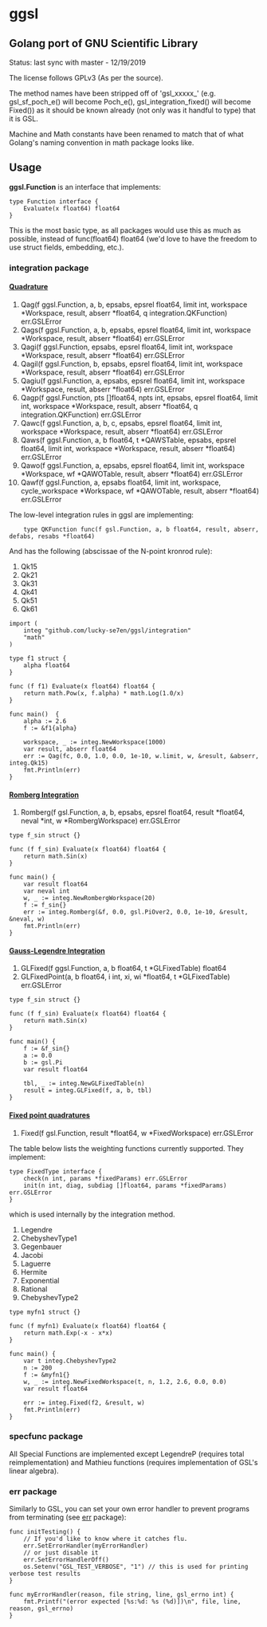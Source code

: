 # ggsl

## Golang port of GNU Scientific Library

Status: last sync with master - 12/19/2019

The license follows GPLv3 (As per the source). 

The method names have been stripped off of 'gsl_xxxxx_' (e.g. gsl_sf_poch_e() will become Poch_e(), gsl_integration_fixed() will become Fixed()) as it
should be known already (not only was it handful to type) that it is GSL.

Machine and Math constants have been renamed to match that of what Golang's naming convention in math package looks like.


## Usage

**ggsl.Function** is an interface that implements:

```golang
type Function interface {
	Evaluate(x float64) float64
}
```

This is the most basic type, as all packages would use this as much as possible, instead of func(float64) float64 (we'd love to have the freedom to use struct fields, embedding, etc.).

### integration package

#### [Quadrature](https://www.gnu.org/software/gsl/doc/html/integration.html#romberg-integration)

1. Qag(f ggsl.Function, a, b, epsabs, epsrel float64, limit int, workspace \*Workspace, result, abserr \*float64, q integration.QKFunction) err.GSLError
2. Qags(f ggsl.Function, a, b, epsabs, epsrel float64, limit int, workspace \*Workspace, result, abserr \*float64) err.GSLError
3. Qagi(f ggsl.Function, epsabs, epsrel float64, limit int, workspace \*Workspace, result, abserr \*float64) err.GSLError
4. Qagil(f ggsl.Function, b, epsabs, epsrel float64, limit int, workspace \*Workspace, result, abserr \*float64) err.GSLError
5. Qagiu(f ggsl.Function, a, epsabs, epsrel float64, limit int, workspace \*Workspace, result, abserr \*float64) err.GSLError
6. Qagp(f ggsl.Function, pts []float64, npts int, epsabs, epsrel float64, limit int, workspace \*Workspace, result, abserr \*float64, q integration.QKFunction) err.GSLError
7. Qawc(f ggsl.Function, a, b, c, epsabs, epsrel float64, limit int, workspace \*Workspace, result, abserr \*float64) err.GSLError
8. Qaws(f ggsl.Function, a, b float64, t \*QAWSTable, epsabs, epsrel float64, limit int, workspace \*Workspace, result, abserr \*float64) err.GSLError
9. Qawo(f ggsl.Function, a, epsabs, epsrel float64, limit int, workspace \*Workspace, wf \*QAWOTable, result, abserr \*float64) err.GSLError
10. Qawf(f ggsl.Function, a, epsabs float64, limit int, workspace, cycle_workspace \*Workspace, wf \*QAWOTable, result, abserr \*float64) err.GSLError


The low-level integration rules in ggsl are implementing:

```golang
	type QKFunction func(f gsl.Function, a, b float64, result, abserr, defabs, resabs *float64)
```

And has the following (abscissae of the N-point kronrod rule):

1. Qk15
2. Qk21
3. Qk31
4. Qk41
5. Qk51
6. Qk61


```golang
import (
	integ "github.com/lucky-se7en/ggsl/integration"
	"math"
)

type f1 struct {
	alpha float64
}

func (f f1) Evaluate(x float64) float64 {
	return math.Pow(x, f.alpha) * math.Log(1.0/x)
}

func main()  {
	alpha := 2.6
	f := &f1{alpha}

	workspace, _ := integ.NewWorkspace(1000)
	var result, abserr float64
	err := Qag(fc, 0.0, 1.0, 0.0, 1e-10, w.limit, w, &result, &abserr, integ.Qk15)
	fmt.Println(err)
}
```

#### [Romberg Integration](https://www.gnu.org/software/gsl/doc/html/integration.html#romberg-integration)
1. Romberg(f gsl.Function, a, b, epsabs, epsrel float64, result \*float64, neval \*int, w \*RombergWorkspace) err.GSLError


```golang
type f_sin struct {}

func (f f_sin) Evaluate(x float64) float64 {
	return math.Sin(x)
}

func main() {
	var result float64
	var neval int
	w, _ := integ.NewRombergWorkspace(20)
	f := f_sin{}
	err := integ.Romberg(&f, 0.0, gsl.PiOver2, 0.0, 1e-10, &result, &neval, w)
	fmt.Println(err)
}
```

#### [Gauss-Legendre Integration](https://www.gnu.org/software/gsl/doc/html/integration.html#gauss-legendre-integration)

1. GLFixed(f ggsl.Function, a, b float64, t \*GLFixedTable) float64
2. GLFixedPoint(a, b float64, i int, xi, wi \*float64, t \*GLFixedTable) err.GSLError

```golang
type f_sin struct {}

func (f f_sin) Evaluate(x float64) float64 {
	return math.Sin(x)
}

func main() {
    f := &f_sin{}
    a := 0.0
    b := gsl.Pi
    var result float64

	tbl, _ := integ.NewGLFixedTable(n)
	result = integ.GLFixed(f, a, b, tbl)
}
```

#### [Fixed point quadratures](https://www.gnu.org/software/gsl/doc/html/integration.html#fixed-point-quadratures)

1. Fixed(f gsl.Function, result \*float64, w \*FixedWorkspace) err.GSLError

The table below lists the weighting functions currently supported. They implement:
```golang
type FixedType interface {
	check(n int, params *fixedParams) err.GSLError
	init(n int, diag, subdiag []float64, params *fixedParams) err.GSLError
}
```
which is used internally by the integration method.
1. Legendre
2. ChebyshevType1
3. Gegenbauer
4. Jacobi
5. Laguerre
6. Hermite
7. Exponential
8. Rational
9. ChebyshevType2


```golang
type myfn1 struct {}

func (f myfn1) Evaluate(x float64) float64 {
	return math.Exp(-x - x*x)
}

func main() {
	var t integ.ChebyshevType2
	n := 200
	f := &myfn1{}
	w, _ := integ.NewFixedWorkspace(t, n, 1.2, 2.6, 0.0, 0.0)
	var result float64

	err := integ.Fixed(f2, &result, w)
	fmt.Println(err)
}
```

### specfunc package


All Special Functions are implemented except LegendreP (requires total reimplementation) and Mathieu functions (requires implementation of GSL's linear algebra).


### err package


Similarly to GSL, you can set your own error handler to prevent programs from terminating (see [err](https:github.com/lucky-se7en/ggsl/err) package):

```golang
func initTesting() {
	// If you'd like to know where it catches flu.
	err.SetErrorHandler(myErrorHandler)
	// or just disable it
	err.SetErrorHandlerOff()
	os.Setenv("GSL_TEST_VERBOSE", "1") // this is used for printing verbose test results
}

func myErrorHandler(reason, file string, line, gsl_errno int) {
	fmt.Printf("(error expected [%s:%d: %s (%d)])\n", file, line, reason, gsl_errno)
}
```

